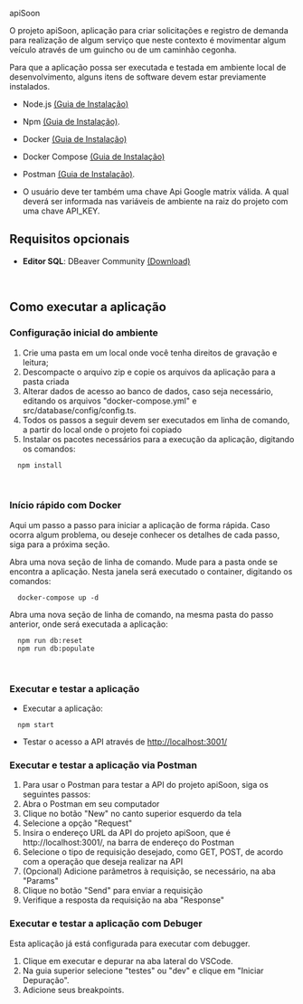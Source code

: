 apiSoon

O projeto apiSoon, aplicação para criar solicitações e registro de demanda para realização de algum serviço que neste contexto é movimentar algum veículo através de um guincho ou de um caminhão cegonha.

Para que a aplicação possa ser executada e testada em ambiente local de desenvolvimento, alguns itens de software devem estar previamente instalados.

- Node.js [(Guia de Instalação)](https://nodejs.org/en/download/package-manager/)
- Npm [(Guia de Instalação)](https://balta.io/blog/node-npm-instalacao-configuracao-e-primeiros-passos).
- Docker [(Guia de Instalação)](https://docs.docker.com/engine/install/)
- Docker Compose [(Guia de Instalação)](https://docs.docker.com/compose/install/)
- Postman [(Guia de Instalação)](https://www.postman.com/downloads/).

- O usuário deve ter também uma chave Api Google matrix válida. A qual deverá ser informada nas variáveis de ambiente na raiz do projeto com uma chave API_KEY.

## Requisitos opcionais

- **Editor SQL**: DBeaver Community [(Download)](https://dbeaver.io/download/)

<br>

## Como executar a aplicação

### Configuração inicial do ambiente

1. Crie uma pasta em um local onde você tenha direitos de gravação e leitura;
2. Descompacte o arquivo zip e copie os arquivos da aplicação para a pasta criada
3. Alterar dados de acesso ao banco de dados, caso seja necessário, editando os arquivos "docker-compose.yml" e src/database/config/config.ts.
4. Todos os passos a seguir devem ser executados em linha de comando, a partir do local onde o projeto foi copiado
5. Instalar os pacotes necessários para a execução da aplicação, digitando os comandos:

```
  npm install
```
  
<br>
    
### Início rápido com Docker

Aqui um passo a passo para iniciar a aplicação de forma rápida. Caso ocorra algum problema, ou deseje conhecer os detalhes de cada passo, siga para a próxima seção.

Abra uma nova seção de linha de comando. Mude para a pasta onde se encontra a aplicação. Nesta janela será executado o container, digitando os comandos:

```
  docker-compose up -d
```

Abra uma nova seção de linha de comando, na mesma pasta do passo anterior, onde será executada a aplicação:

```  
  npm run db:reset
  npm run db:populate
```

<br>

### Executar e testar a aplicação


- Executar a aplicação:

```
  npm start  
```

- Testar o acesso a API através de [http://localhost:3001/](http://localhost:3001/)


### Executar e testar a aplicação via Postman

1. Para usar o Postman para testar a API do projeto apiSoon, siga os seguintes passos:
2. Abra o Postman em seu computador
3. Clique no botão "New" no canto superior esquerdo da tela
4. Selecione a opção "Request"
5. Insira o endereço URL da API do projeto apiSoon, que é http://localhost:3001/, na barra de endereço do Postman
6. Selecione o tipo de requisição desejado, como GET, POST, de acordo com a operação que deseja realizar na API
7. (Opcional) Adicione parâmetros à requisição, se necessário, na aba "Params"
8. Clique no botão "Send" para enviar a requisição
9. Verifique a resposta da requisição na aba "Response"


### Executar e testar a aplicação com Debuger
Esta aplicação já está configurada para executar com debugger.

1. Clique em executar e depurar na aba lateral do VSCode.
2. Na guia superior selecione "testes" ou "dev" e clique em "Iniciar Depuração".
3. Adicione seus breakpoints.

<br>
